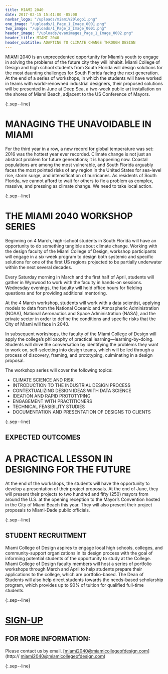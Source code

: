 ```yaml
---
title: MIAMI 2040
date: 2017-02-15 15:41:00 -05:00
navbar_logo: "/uploads/miami%20logo1.png"
one_image: "/uploads/1_Page_1_Image_0001.png"
two_image: "/uploads/1_Page_2_Image_0001.png"
header_image: "/uploads/evanimages_Page_1_Image_0002.png"
header_title: MIAMI 2040
header_subtitle: ADAPTING TO CLIMATE CHANGE THROUGH DESIGN
---
```


MIAMI 2040 is an unprecedented opportunity for Miami’s youth to engage in solving the problems of the future city they will inhabit. Miami College of Design and high school students from South Florida will design solutions for the most daunting challenges for South Florida facing the next generation. At the end of a series of workshops, in which the students will have worked in teams with world-renowned industrial designers, their proposed solutions will be presented in June at Deep Sea, a two-week public art installation on the shores of Miami Beach, adjacent to the US Conference of Mayors.

{:.sep--line}

# MANAGING THE UNAVOIDABLE IN MIAMI #

For the third year in a row, a new record for global temperature was set: 2016 was the hottest year ever recorded. Climate change is not just an abstract problem for future generations; it is happening now. Coastal populations are among the most vulnerable, and South Florida arguably faces the most pointed risks of any region in the United States for sea-level rise, storm surge, and intensification of hurricanes. As residents of South Florida, we cannot afford to wait for others to fix a problem as complex, massive, and pressing as climate change. We need to take local action.

{:.sep--line}

# THE MIAMI 2040 WORKSHOP SERIES #

Beginning on 4 March, high-school students in South Florida will have an opportunity to do something tangible about climate change. Working with the design faculty of the Miami College of Design, workshop participants will engage in a six-week program to design both systemic and specific solutions for one of the first US regions projected to be partially underwater within the next several decades.

Every Saturday morning in March and the first half of April, students will gather in Wynwood to work with the faculty in hands-on sessions. Wednesday evenings, the faculty will hold office hours for fielding questions and for providing additional mentoring.

At the 4 March workshop, students will work with a data scientist, applying models to data from the National Oceanic and Atmospheric Administration (NOAA), National Aeronautics and Space Administration (NASA), and the private sector in order to define the conditions and specific risks that the City of Miami will face in 2040.

In subsequent workshops, the faculty of the Miami College of Design will apply the college’s philosophy of practical learning—learning-by-doing. Students will drive the conversation by identifying the problems they want to work on, self-selecting into design teams, which will be led through a process of discovery, framing, and prototyping, culminating in a design proposal.

The workshop series will cover the following topics:

* CLIMATE SCIENCE AND RISK 
* INTRODUCTION TO THE INDUSTRIAL DESIGN PROCESS
* CONTEXTUALIZING DESIGN IDEAS WITH DATA SCIENCE
* IDEATION AND RAPID PROTOTYPING
* ENGAGEMENT WITH PRACTITIONERS
* TECHNICAL FEASIBILITY STUDIES
* DOCUMENTATION AND PRESENTATION OF DESIGNS TO CLIENTS

{:.sep--line}

## EXPECTED OUTCOMES ##

# A PRACTICAL LESSON IN DESIGNING FOR THE FUTURE #

At the end of the workshops, the students will have the opportunity to develop a presentation of their project proposals. At the end of June, they will present their projects to two hundred and fifty (250) mayors from around the U.S. at the opening reception to the Mayor’s Convention hosted in the City of Miami Beach this year. They will also present their project proposals to Miami-Dade public officials.

{:.sep--line}

## STUDENT RECRUITMENT ##

Miami College of Design aspires to engage local high schools, colleges, and community-support organizations in its design process with the goal of informing potential students of the opportunity to study at the College. Miami College of Design faculty members will host a series of portfolio workshops through March and April to help students prepare their applications to the college, which are portfolio-based. The Dean of Students will also help direct students towards the needs-based scholarship program, which provides up to 90% of tuition for qualified full-time students.

{:.sep--line}

# [SIGN-UP](http://twitter.us13.list-manage.com/subscribe?u=22ea9a71440103660b3899d3f&id=47b7cdb8f6)

## FOR MORE INFORMATION: ##

Please contact us by email.
  [miami2040@miamicollegeofdesign.com](http:// miami2040@miamicollegeofdesign.com)

{:.sep--line}